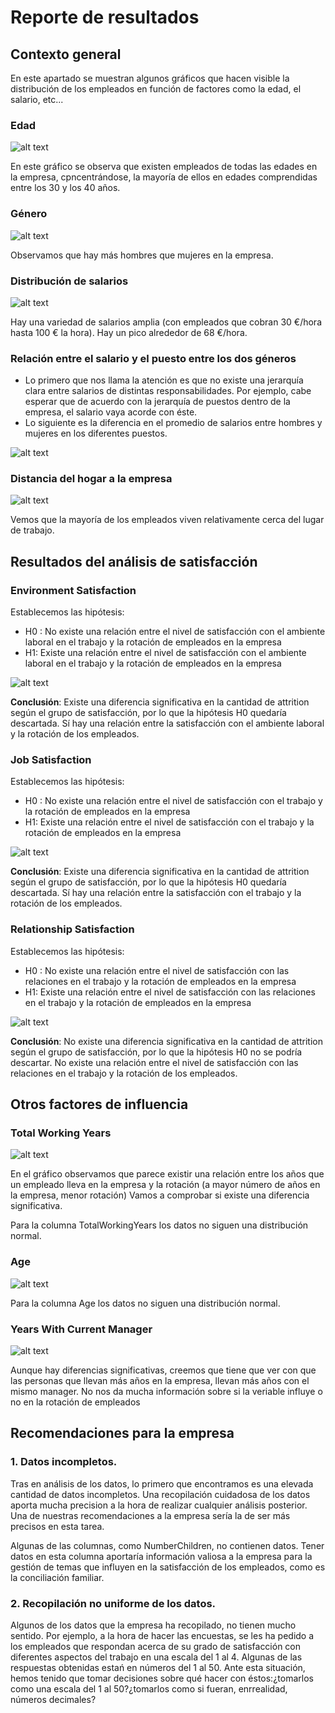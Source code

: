 # Reporte de resultados 

## Contexto general 

En este apartado se muestran algunos gráficos que hacen visible la distribución de los empleados en función de factores como la edad, el salario, etc... 

### Edad 

![alt text](image.png)

En este gráfico se observa que existen empleados de todas las edades en la empresa, cpncentrándose, la mayoría de ellos en edades comprendidas entre los 30 y los 40 años.

### Género 

![alt text](image-1.png)

Observamos que hay más hombres que mujeres en la empresa.

### Distribución de salarios

![alt text](image-2.png)

Hay una variedad de salarios amplia (con empleados que cobran 30 €/hora hasta 100 € la hora). Hay un pico alrededor de 68 €/hora. 

### Relación entre el salario y el puesto entre los dos géneros

- Lo primero que nos llama la atención es que no existe una jerarquía clara entre salarios de distintas responsabilidades. Por ejemplo, cabe esperar que de acuerdo con la jerarquía de puestos dentro de la empresa, el salario vaya acorde con éste. 
- Lo siguiente es la diferencia en el promedio de salarios entre hombres y mujeres en los diferentes puestos. 

![alt text](image-10.png)

### Distancia del hogar a la empresa 

![alt text](image-3.png)

Vemos que la mayoría de los empleados viven relativamente cerca del lugar de trabajo. 

## Resultados del análisis de satisfacción

### Environment Satisfaction

Establecemos las hipótesis:
- H0 : No existe una relación entre el nivel de satisfacción con el ambiente laboral en el trabajo y la rotación de empleados en la empresa
- H1: Existe una relación entre el nivel de satisfacción con el ambiente laboral en el trabajo y la rotación de empleados en la empresa

![alt text](image-4.png)

**Conclusión**: Existe una diferencia significativa en la cantidad de attrition según el grupo de satisfacción, por lo que la hipótesis H0 quedaría descartada. Sí hay una relación entre la satisfacción con el ambiente laboral y la rotación de los empleados.

### Job Satisfaction

Establecemos las hipótesis:
- H0 : No existe una relación entre el nivel de satisfacción con el trabajo y la rotación de empleados en la empresa
- H1: Existe una relación entre el nivel de satisfacción con el trabajo y la rotación de empleados en la empresa

![alt text](image-5.png)

**Conclusión**: Existe una diferencia significativa en la cantidad de attrition según el grupo de satisfacción, por lo que la hipótesis H0 quedaría descartada. Sí hay una relación entre la satisfacción con el trabajo y la rotación de los empleados.

### Relationship Satisfaction

Establecemos las hipótesis:
- H0 : No existe una relación entre el nivel de satisfacción con las relaciones en el trabajo y la rotación de empleados en la empresa
- H1: Existe una relación entre el nivel de satisfacción con las relaciones en el trabajo y la rotación de empleados en la empresa

![alt text](image-6.png)

**Conclusión**:  No existe una diferencia significativa en la cantidad de attrition según el grupo de satisfacción, por lo que la hipótesis H0 no se podría descartar. No existe una relación entre el nivel de satisfacción con las relaciones en el trabajo y la rotación de los empleados.

## Otros factores de influencia

### Total Working Years

![alt text](image-7.png)

En el gráfico observamos que parece existir una relación entre los años que un empleado lleva en la empresa y la rotación (a mayor número de años en la empresa, menor rotación)
Vamos a comprobar si existe una diferencia significativa.

Para la columna TotalWorkingYears los datos no siguen una distribución normal.

### Age

![alt text](image-8.png)

Para la columna Age los datos no siguen una distribución normal.

### Years With Current Manager

![alt text](image-9.png)

Aunque hay diferencias significativas, creemos que tiene que ver con que las personas que llevan más años en la empresa, llevan más años con el mismo manager. No nos da mucha información sobre si la veriable influye o no en la rotación de empleados

## Recomendaciones para la empresa 

### 1. Datos incompletos.

Tras en análisis de los datos, lo primero que encontramos es una elevada cantidad de datos incompletos. Una recopilación cuidadosa de los datos aporta mucha precision a la hora de realizar cualquier análisis posterior. Una de nuestras recomendaciones a la empresa sería la de ser más precisos en esta tarea. 

Algunas de las columnas, como NumberChildren, no contienen datos. Tener datos en esta columna aportaría información valiosa a la empresa para la gestión de temas que influyen en la satisfacción de los empleados, como es la conciliación familiar.

### 2. Recopilación no uniforme de los datos.

Algunos de los datos que la empresa ha recopilado, no tienen mucho sentido. Por ejemplo, a la hora de hacer las encuestas, se les ha pedido a los empleados que respondan acerca de su grado de satisfacción con diferentes aspectos del trabajo en una escala del 1 al 4. Algunas de las respuestas obtenidas estań en números del 1 al 50. Ante esta situación, hemos tenido que tomar decisiones sobre qué hacer con éstos:¿tomarlos como una escala del 1 al 50?¿tomarlos como si fueran, enrrealidad, números decimales?